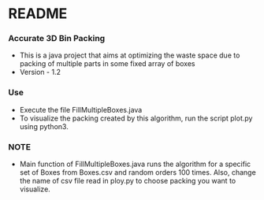 # README #

### Accurate 3D Bin Packing ###

* This is a java project that aims at optimizing the waste space due to packing of multiple parts in some fixed array of boxes
* Version - 1.2

### Use ###
* Execute the file FillMultipleBoxes.java
* To visualize the packing created by this algorithm, run the script plot.py using python3.
 

### NOTE ###
* Main function of FillMultipleBoxes.java runs the algorithm for a specific set of Boxes from Boxes.csv and random orders 100 times. Also, change the name of csv file read in ploy.py to choose packing you want to visualize.